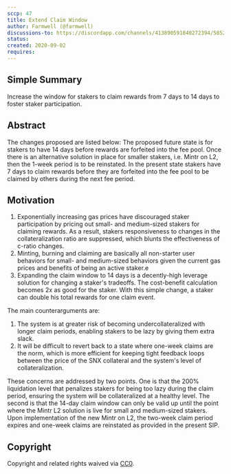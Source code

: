 ```yaml
---
sccp: 47
title: Extend Claim Window
author: Farmwell (@farmwell)
discussions-to: https://discordapp.com/channels/413890591840272394/585279723580686341/750820211732775082
status: 
created: 2020-09-02
requires: 
---
```



## Simple Summary
<!--"If you can't explain it simply, you don't understand it well enough." Provide a simplified and layman-accessible explanation of the SCCP.-->
Increase the window for stakers to claim rewards from 7 days to 14 days to foster staker participation.
## Abstract
<!--A short (~200 word) description of the variable change proposed.-->
The changes proposed are listed below:
The proposed future state is for stakers to have 14 days before rewards are forfeited into the fee pool. Once there is an alternative solution in place for smaller stakers, i.e. Mintr on L2, then the 1-week period is to be reinstated.
In the present state stakers have 7 days to claim rewards before they are forfeited into the fee pool to be claimed by others during the next fee period.

## Motivation
<!--The motivation is critical for SCCPs that want to update variables within Synthetix. It should clearly explain why the existing variable is not incentive aligned. SCCP submissions without sufficient motivation may be rejected outright.-->
1. Exponentially increasing gas prices have discouraged staker participation by pricing out small- and medium-sized stakers for claiming rewards. As a result, stakers responsiveness to changes in the collateralization ratio are suppressed, which blunts the effectiveness of c-ratio changes.
2. Minting, burning and claiming are basically all non-starter user behaviors for small- and medium-sized behaviors given the current gas prices and benefits of being an active staker.e
3. Expanding the claim window to 14 days is a decently-high leverage solution for changing a staker's tradeoffs. The cost-benefit calculation becomes 2x as good for the staker. With this simple change, a staker can double his total rewards for one claim event. 

The main counterarguments are:
1. The system is at greater risk of becoming undercollateralized with longer claim periods, enabling stakers to be lazy by giving them extra slack. 
2. It will be difficult to revert back to a state where one-week claims are the norm, which is more efficient for keeping tight feedback loops between the price of the SNX collateral and the system's level of collateralization.

These concerns are addressed by two points. One is that the 200% liquidation level that penalizes stakers for being too lazy during the claim period, ensuring the system will be collateralized at a healthy level.
The second is that the 14-day claim window can only be valid up until the point where the Mintr L2 solution is live for small and medium-sized stakers. Upon implementation of the new Mintr on L2, the two-week claim period expires and one-week claims are reinstated as provided in the present SIP.
## Copyright
Copyright and related rights waived via [CC0](https://creativecommons.org/publicdomain/zero/1.0/).
